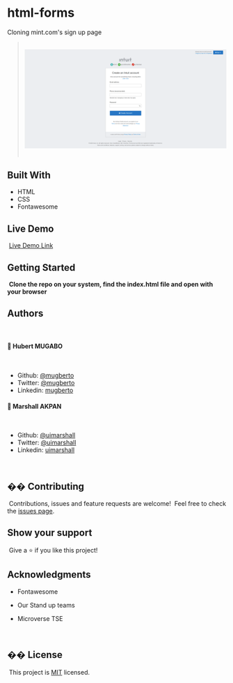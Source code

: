 # html-forms

Cloning mint.com's sign up page
> ​
> ![screenshot](./images/app_screenshot.png)
> ​

## Built With

- HTML
- CSS
- Fontawesome
  ​

## Live Demo

​
[Live Demo Link](https://rawcdn.githack.com/mugberto/html-forms/dc9d7866ef7b54495304d193d706eca349d9f34f/index.html)
​
​

## Getting Started

​
**Clone the repo on your system, find the index.html file and open with your browser**
​
​

## Authors

​
#### 👤 **Hubert MUGABO**
​

- Github: [@mugberto](https://github.com/mugberto)
- Twitter: [@mugberto](https://twitter.com/mugberto)
- Linkedin: [mugberto](https://www.linkedin.com/in/hubert-mugabo-23144b6a/)


#### 👤 **Marshall AKPAN**

 ​
- Github: [@uimarshall](https://github.com/uimarshall)
- Twitter: [@uimarshall](https://twitter.com/uimarshall)
- Linkedin: [uimarshall](https://www.linkedin.com/in/marshall-akpan-19745526/)

 ​
## �� Contributing

​
Contributions, issues and feature requests are welcome!
​
Feel free to check the [issues page](https://github.com/uimarshall/Embedding-Images-and-Video/issues).
​

## Show your support

​
Give a ⭐️ if you like this project!
​

## Acknowledgments

- Fontawesome
- Our Stand up teams
- Microverse TSE

  ​
## �� License
​
This project is [MIT](lic.url) licensed.